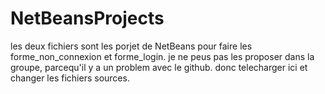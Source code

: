 NetBeansProjects
================
les deux fichiers sont les porjet de NetBeans pour faire les forme_non_connexion et forme_login.
je ne peus pas les proposer dans la groupe, parcequ'il y a un problem avec le github.
donc telecharger ici et changer les fichiers sources.
